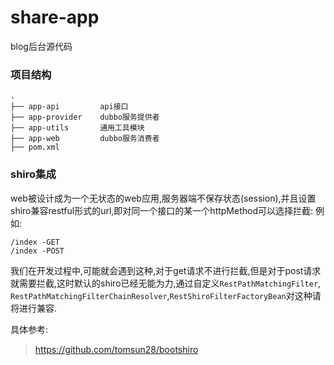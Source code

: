 # share-app
blog后台源代码

### 项目结构
```
.
├── app-api         api接口
├── app-provider    dubbo服务提供者
├── app-utils       通用工具模块
├── app-web         dubbo服务消费者
├── pom.xml
```

### shiro集成
web被设计成为一个无状态的web应用,服务器端不保存状态(session),并且设置shiro兼容restful形式的url,即对同一个接口的某一个httpMethod可以选择拦截:
例如:
```
/index -GET
/index -POST
```
我们在开发过程中,可能就会遇到这种,对于get请求不进行拦截,但是对于post请求就需要拦截,这时默认的shiro已经无能为力,通过自定义`RestPathMatchingFilter`,
`RestPathMatchingFilterChainResolver`,`RestShiroFilterFactoryBean`对这种请将进行兼容.

具体参考:
> https://github.com/tomsun28/bootshiro
